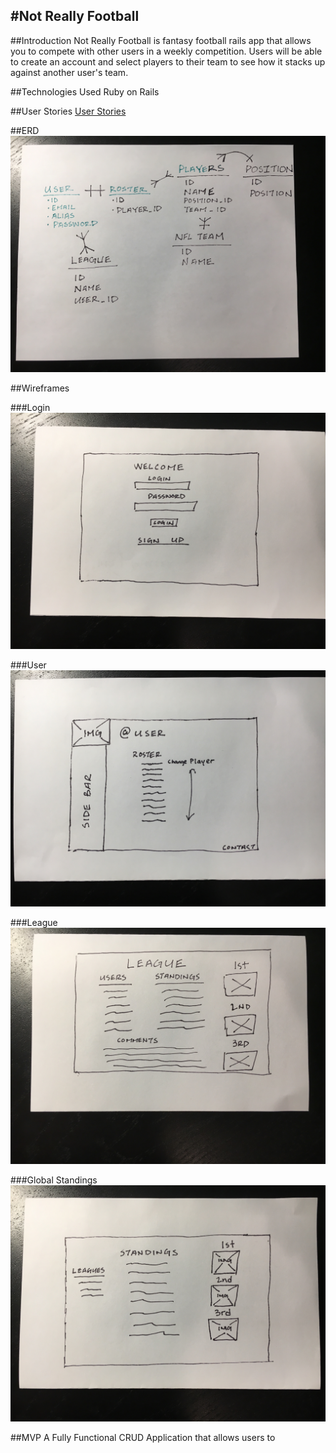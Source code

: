 #Not Really Football
-
##Introduction
Not Really Football is fantasy football rails app that allows you to compete with other users in a weekly competition.  Users will be able to create an account and select players to their team to see how it stacks up against another user's team.

##Technologies Used
Ruby on Rails

##User Stories
[User Stories](https://trello.com/b/i7mWIqvq/project-2)

##ERD
![Login](./assets/erb.JPG)

##Wireframes

###Login
![Login](./assets/login.JPG)

###User
![Login](./assets/user.JPG)

###League
![Login](./assets/league.JPG)

###Global Standings
![Login](./assets/globalstandings.JPG)

##MVP
A Fully Functional CRUD Application that allows users to
